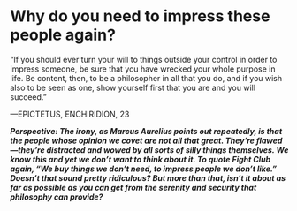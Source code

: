 # Why do you need to impress these people again?

“If you should ever turn your will to things outside your control in order to impress someone, be sure that you have wrecked your whole purpose in life. Be content, then, to be a philosopher in all that you do, and if you wish also to be seen as one, show yourself first that you are and you will succeed.”

—EPICTETUS, ENCHIRIDION, 23

***Perspective: The irony, as Marcus Aurelius points out repeatedly, is that the people whose opinion we covet are not all that great. They’re flawed—they’re distracted and wowed by all sorts of silly things themselves. We know this and yet we don’t want to think about it. To quote Fight Club again, “We buy things we don’t need, to impress people we don’t like.” Doesn’t that sound pretty ridiculous? But more than that, isn’t it about as far as possible as you can get from the serenity and security that philosophy can provide?***